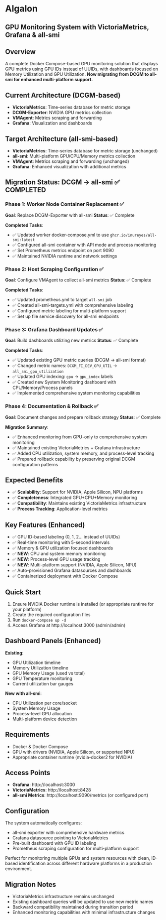 # Algalon
## GPU Monitoring System with VictoriaMetrics, Grafana & all-smi

## Overview
A complete Docker Compose-based GPU monitoring solution that displays GPU metrics using GPU IDs instead of UUIDs, with dashboards focused on Memory Utilization and GPU Utilization. **Now migrating from DCGM to all-smi for enhanced multi-platform support.**

## Current Architecture (DCGM-based)
- **VictoriaMetrics**: Time-series database for metric storage
- **DCGM-Exporter**: NVIDIA GPU metrics collection
- **VMAgent**: Metrics scraping and forwarding
- **Grafana**: Visualization and dashboards

## Target Architecture (all-smi-based)
- **VictoriaMetrics**: Time-series database for metric storage (unchanged)
- **all-smi**: Multi-platform GPU/CPU/Memory metrics collection
- **VMAgent**: Metrics scraping and forwarding (unchanged)
- **Grafana**: Enhanced visualization with additional metrics

## Migration Status: DCGM → all-smi ✅ COMPLETED

### Phase 1: Worker Node Container Replacement ✅
**Goal**: Replace DCGM-Exporter with all-smi
**Status**: ✅ Complete

**Completed Tasks**:
- ✅ Updated worker docker-compose.yml to use `ghcr.io/inureyes/all-smi:latest`
- ✅ Configured all-smi container with API mode and process monitoring
- ✅ Set Prometheus metrics endpoint on port 9090
- ✅ Maintained NVIDIA runtime and network settings

### Phase 2: Host Scraping Configuration ✅
**Goal**: Configure VMAgent to collect all-smi metrics
**Status**: ✅ Complete

**Completed Tasks**:
- ✅ Updated prometheus.yml to target `all-smi` job
- ✅ Created all-smi-targets.yml with comprehensive labeling
- ✅ Configured metric labeling for multi-platform support
- ✅ Set up file service discovery for all-smi endpoints

### Phase 3: Grafana Dashboard Updates ✅
**Goal**: Build dashboards utilizing new metrics
**Status**: ✅ Complete

**Completed Tasks**:
- ✅ Updated existing GPU metric queries (DCGM → all-smi format)
- ✅ Changed metric names: `DCGM_FI_DEV_GPU_UTIL` → `all_smi_gpu_utilization`
- ✅ Updated GPU indexing: `gpu` → `gpu_index` labels
- ✅ Created new System Monitoring dashboard with CPU/Memory/Process panels
- ✅ Implemented comprehensive system monitoring capabilities

### Phase 4: Documentation & Rollback ✅
**Goal**: Document changes and prepare rollback strategy
**Status**: ✅ Complete

**Migration Summary**:
- ✅ Enhanced monitoring from GPU-only to comprehensive system monitoring
- ✅ Maintained existing VictoriaMetrics + Grafana infrastructure
- ✅ Added CPU utilization, system memory, and process-level tracking
- ✅ Prepared rollback capability by preserving original DCGM configuration patterns

## Expected Benefits
- ✅ **Scalability**: Support for NVIDIA, Apple Silicon, NPU platforms
- ✅ **Completeness**: Integrated GPU+CPU+Memory monitoring
- ✅ **Compatibility**: Maintains existing VictoriaMetrics infrastructure
- ✅ **Process Tracking**: Application-level metrics

## Key Features (Enhanced)
- ✅ GPU ID-based labeling (0, 1, 2... instead of UUIDs)
- ✅ Real-time monitoring with 5-second intervals
- ✅ Memory & GPU utilization focused dashboards
- ✅ **NEW**: CPU and system memory monitoring
- ✅ **NEW**: Process-level GPU usage tracking
- ✅ **NEW**: Multi-platform support (NVIDIA, Apple Silicon, NPU)
- ✅ Auto-provisioned Grafana datasources and dashboards
- ✅ Containerized deployment with Docker Compose

## Quick Start
1. Ensure NVIDIA Docker runtime is installed (or appropriate runtime for your platform)
2. Create the required configuration files
3. Run `docker-compose up -d`
4. Access Grafana at http://localhost:3000 (admin/admin)

## Dashboard Panels (Enhanced)
**Existing**:
- GPU Utilization timeline
- Memory Utilization timeline  
- GPU Memory Usage (used vs total)
- GPU Temperature monitoring
- Current utilization bar gauges

**New with all-smi**:
- CPU Utilization per core/socket
- System Memory Usage
- Process-level GPU allocation
- Multi-platform device detection

## Requirements
- Docker & Docker Compose
- GPU with drivers (NVIDIA, Apple Silicon, or supported NPU)
- Appropriate container runtime (nvidia-docker2 for NVIDIA)

## Access Points
- **Grafana**: http://localhost:3000
- **VictoriaMetrics**: http://localhost:8428
- **all-smi Metrics**: http://localhost:9090/metrics (or configured port)

## Configuration
The system automatically configures:
- all-smi exporter with comprehensive hardware metrics
- Grafana datasource pointing to VictoriaMetrics
- Pre-built dashboard with GPU ID labeling
- Prometheus scraping configuration for multi-platform support

Perfect for monitoring multiple GPUs and system resources with clean, ID-based identification across different hardware platforms in a production environment.

## Migration Notes
- VictoriaMetrics infrastructure remains unchanged
- Existing dashboard queries will be updated to use new metric names
- Backward compatibility maintained during transition period
- Enhanced monitoring capabilities with minimal infrastructure changes